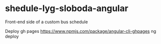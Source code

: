 # shedule-lyg-sloboda-angular
Front-end side of a custom bus schedule

Deploy gh pages
https://www.npmjs.com/package/angular-cli-ghpages
ng deploy
